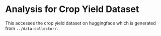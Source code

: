 # Analysis for Crop Yield Dataset

This accesses the crop yield dataset on huggingface which is generated from `../data-collector/`.